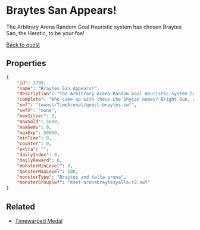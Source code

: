 # Braytes San Appears!

The Arbitrary Arena Random Goal Heuristic system has chosen Braytes San, the Heretic, to be your foe!

[Back to quest](../quests.md)

## Properties

```json
{
    "id": 1799,
    "name": "Braytes San Appears!",
    "description": "The Arbitrary Arena Random Goal Heuristic system has chosen Braytes San, the Heretic, to be your foe!",
    "complete": "Who came up with these Lhe'Shyian names? Bright Sun, really?",
    "swf": "towns\/TimeArena\/quest-braytes.swf",
    "swfX": "none",
    "maxSilver": 0,
    "maxGold": 5000,
    "maxGems": 0,
    "maxExp": 50000,
    "minTime": 0,
    "counter": 0,
    "extra": "",
    "dailyIndex": 0,
    "dailyReward": 0,
    "monsterMinLevel": 0,
    "monsterMaxLevel": 100,
    "monsterType": "Braytes and Yalla arena",
    "monsterGroupSwf": "mset-arenabraytesyalla-r2.swf"
}
```

## Related

- [Timewarped Medal](../items/18514-timewarped-medal.md)

